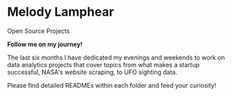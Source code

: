 # Melody Lamphear
Open Source Projects

**Follow me on my journey!**

The last six months I have dedicated my evenings and weekends to work on data analytics projects that cover topics from what 
makes a startup successful, NASA's website scraping, to UFO sighting data.

Please find detailed READMEs within each folder and feed your curiosity!
